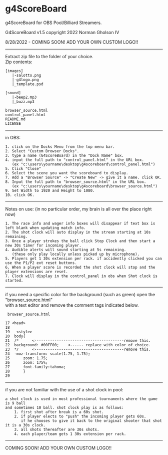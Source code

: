# g4ScoreBoard
g4ScoreBoard for OBS Pool/Billiard Streamers. 

G4ScoreBoard v1.5
copyright 2022 Norman Gholson IV


8/28/2022 - COMING SOON! ADD YOUR OWN CUSTOM LOGO!! 

-------------------------------------------------------------

Extract zip file to the folder of your choice.<br>
Zip contents:
```
[images]
   |-salotto.png
   |-g4logo.png
   |_template.psd

[sound]
   |-beep2.mp3
   |_buzz.mp3
   
browser_source.html   
control_panel.html
README.md
LICENSE

```
--------------------------------------------------------------

in OBS: 
```
1. click on the Docks Menu from the top menu bar.
2. Select "Custom Browser Docks".
3. type a name (G4ScoreBoard) in the "Dock Name" box.
4. input the full path to "control_panel.html" in the URL box. 
   (ex "c:\users\yourname\desktop\g4scoreboard\control_panel.html")
5. Click "Close"
6. Select the scene you want the scoreboard to display.
7. Add a "Browser Source" -> "Create New" -> give it a name. click OK.
8. Input the full path to "browser_source.html" in the URL box.
   (ex "c:\users\yourname\desktop\g4scoreboard\browser_source.html")
9. Set Width to 1920 and Height to 1080. 
10. click OK. 
```
--------------------------------------------------------------

Notes on use:  (in no particular order, my brain is all over the place right now)
```
1. The race info and wager info boxes will disappear if text box is left blank when updating match info.
2. The shot clock will auto display in the stream starting at 10s remaining.
3. Once a player strokes the ball click Stop Clock and then start a new 30s timer for incoming player.
4. Audible alerts will sound starting at 5s remaining. 
   (these only play locally unless picked up by microphone).
5. Players get 1 30s extension per rack. if accidently clicked you can use the P1/P2 ext reset buttons. 
6. When a player score is recorded the shot clock will stop and the player extensions are reset. 
7. Clock will display in the control_panel in obs when Shot clock is started. 
```	
---------------------------------------------------------------

if you need a specific color for the background (such as green) open the "browser_source.html" <br>
with a text editor and remove the comment tags indicated below. 

     browser_source.html
	
	17 <head>
	18
	19   <style>
	20 	body{
	21 	/*      <----------------------------------------remove this.
	22	background: #00FF00;	<------ replace with color of choice.
	23	*/      <----------------------------------------remove this.
	24 	-moz-transform: scale(1.75, 1.75);
	25      zoom: 1.75;
	26      zoom: 175%;
	27      font-family:tahoma;
	28      }
	29



--------------------------------------------------------------

if you are not familiar with the use of a shot clock in pool:
```
a shot clock is used in most professional tournaments where the game is 9 ball 
and sometimes 10 ball. shot clock play is as follows:
	1. first shot after break is a 60s shot. 
	2. if player elects to "push" the incoming player gets 60s. 
	   if he chooses to give it back to the original shooter that shot it is a 30s clock. 
	3. all shots thereafter are 30s shots.
	4. each player/team gets 1 30s extension per rack. 
```	   


---------------------------------------------------------------


COMING SOON! ADD YOUR OWN CUSTOM LOGO!! 
